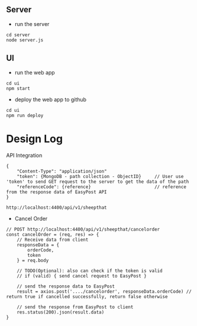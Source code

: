 
## Server
- run the server
```
cd server
node server.js
```

## UI
- run the web app
```
cd ui
npm start
```
- deploy the web app to github
```
cd ui
npm run deploy
```


# Design Log

API Integration

```
{
    "Content-Type": "application/json"
    "token": {MongoDB - path collection - ObjectID}     // User use 'token' to send GET request to the server to get the data of the path
    "referenceCode": {reference}                        // reference from the response data of EasyPost API
}
```

`http://localhost:4400/api/v1/sheepthat`

- Cancel Order
```
// POST http://localhost:4400/api/v1/sheepthat/cancelorder
const cancelOrder = (req, res) => {
    // Receive data from client
    responseData = {
        orderCode,
        token
    } = req.body

    // TODO(Optional): also can check if the token is valid 
    // if (valid) { send cancel request to EasyPost }

    // send the response data to EasyPost
    result = axios.post('..../cancelorder', responseData.orderCode) // return true if cancelled successfully, return false otherwise

    // send the response from EasyPost to client
    res.status(200).json(result.data)
}
```
